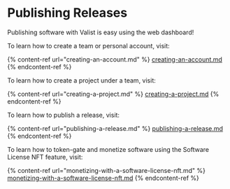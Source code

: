 # Publishing Releases

Publishing software with Valist is easy using the web dashboard!

To learn how to create a team or personal account, visit:

{% content-ref url="creating-an-account.md" %}
[creating-an-account.md](creating-an-account.md)
{% endcontent-ref %}

To learn how to create a project under a team, visit:

{% content-ref url="creating-a-project.md" %}
[creating-a-project.md](creating-a-project.md)
{% endcontent-ref %}

To learn how to publish a release, visit:

{% content-ref url="publishing-a-release.md" %}
[publishing-a-release.md](publishing-a-release.md)
{% endcontent-ref %}

To learn how to token-gate and monetize software using the Software License NFT feature, visit:

{% content-ref url="monetizing-with-a-software-license-nft.md" %}
[monetizing-with-a-software-license-nft.md](monetizing-with-a-software-license-nft.md)
{% endcontent-ref %}
